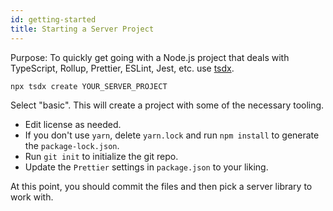 ```yaml
---
id: getting-started
title: Starting a Server Project
---
```


Purpose: To quickly get going with a Node.js project that deals with TypeScript, Rollup, Prettier, ESLint, Jest, etc. use [tsdx](https://tsdx.io/).

```bash
npx tsdx create YOUR_SERVER_PROJECT
```

Select "basic". This will create a project with some of the necessary tooling.

- Edit license as needed.
- If you don't use `yarn`, delete `yarn.lock` and run `npm install` to generate the `package-lock.json`.
- Run `git init` to initialize the git repo.
- Update the `Prettier` settings in `package.json` to your liking.

At this point, you should commit the files and then pick a server library to work with.
